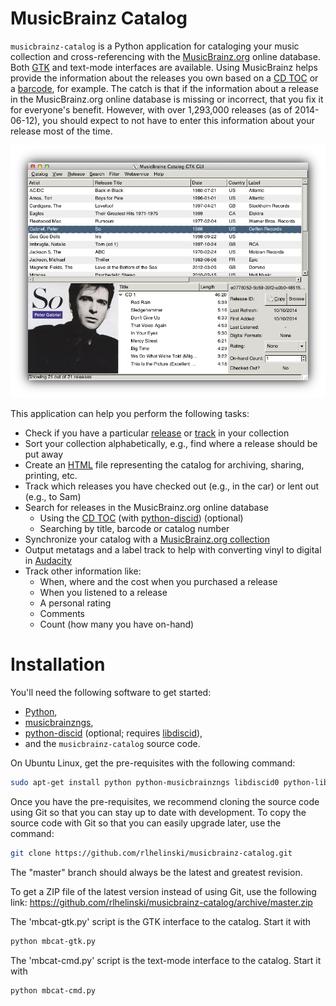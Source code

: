 
MusicBrainz Catalog
===================

`musicbrainz-catalog` is a Python application for cataloging your music
collection and cross-referencing with the
[MusicBrainz.org](http://musicbrainz.org) online database. Both
[GTK](http://www.gtk.org/) and text-mode interfaces are available. Using
MusicBrainz helps provide the information about the releases you own based on a
[CD TOC](http://musicbrainz.org/doc/Disc%20ID) or a
[barcode](http://en.wikipedia.org/wiki/Universal_Product_Code), for example.
The catch is that if the information about a release in the MusicBrainz.org
online database is missing or incorrect, that you fix it for everyone's benefit.
However, with over 1,293,000 releases (as of 2014-06-12), you should expect to
not have to enter this information about your release most of the time.

![Screenshot](doc/mbcat-screenshot.png "Screenshot of GTK interface on Mac OSX")

This application can help you perform the following tasks:

* Check if you have a particular [release](https://musicbrainz.org/doc/Release)
  or [track](https://musicbrainz.org/doc/Recording) in your collection
* Sort your collection alphabetically, e.g., find where a release should be put
  away
* Create an [HTML](http://en.wikipedia.org/wiki/Html) file representing the
  catalog for archiving, sharing, printing, etc.
* Track which releases you have checked out (e.g., in the car) or lent out
  (e.g., to Sam)
* Search for releases in the MusicBrainz.org online database
    * Using the [CD TOC](http://musicbrainz.org/doc/Disc%20ID) (with
      [python-discid](https://github.com/JonnyJD/python-discid)) (optional)
    * Searching by title, barcode or catalog number
* Synchronize your catalog with a
  [MusicBrainz.org collection](https://musicbrainz.org/doc/Collections)
* Output metatags and a label track to help with converting vinyl to digital
  in [Audacity](http://audacity.sourceforge.net/)
* Track other information like:
    * When, where and the cost when you purchased a release
    * When you listened to a release
    * A personal rating
    * Comments
    * Count (how many you have on-hand)

Installation
============

You'll need the following software to get started:

* [Python](https://www.python.org/),
* [musicbrainzngs](https://github.com/rlhelinski/python-musicbrainzngs),
* [python-discid](https://github.com/JonnyJD/python-discid) (optional; requires
[libdiscid](http://musicbrainz.org/doc/libdiscid)),
* and the `musicbrainz-catalog` source code.

On Ubuntu Linux, get the pre-requisites with the following command:
```bash
sudo apt-get install python python-musicbrainzngs libdiscid0 python-libdiscid
```

Once you have the pre-requisites, we recommend cloning the source code using
Git so that you can stay up to date with development. To copy the source code
with Git so that you can easily upgrade later, use the command:
```bash
git clone https://github.com/rlhelinski/musicbrainz-catalog.git
```
The "master" branch should always be the latest and greatest revision.

To get a ZIP file of the latest version instead of using Git, use the following
link:
https://github.com/rlhelinski/musicbrainz-catalog/archive/master.zip

The 'mbcat-gtk.py' script is the GTK interface to the catalog. Start it with
```bash
python mbcat-gtk.py
```

The 'mbcat-cmd.py' script is the text-mode interface to the catalog. Start it
with
```bash
python mbcat-cmd.py
```

